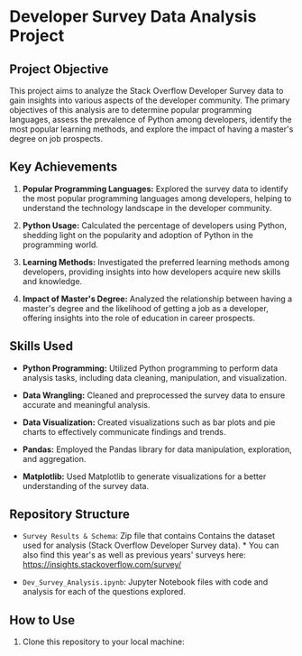 # Developer Survey Data Analysis Project

## Project Objective

This project aims to analyze the Stack Overflow Developer Survey data to gain insights into various aspects of the developer community. The primary objectives of this analysis are to determine popular programming languages, assess the prevalence of Python among developers, identify the most popular learning methods, and explore the impact of having a master's degree on job prospects.

## Key Achievements

1. **Popular Programming Languages:** Explored the survey data to identify the most popular programming languages among developers, helping to understand the technology landscape in the developer community.

2. **Python Usage:** Calculated the percentage of developers using Python, shedding light on the popularity and adoption of Python in the programming world.

3. **Learning Methods:** Investigated the preferred learning methods among developers, providing insights into how developers acquire new skills and knowledge.

4. **Impact of Master's Degree:** Analyzed the relationship between having a master's degree and the likelihood of getting a job as a developer, offering insights into the role of education in career prospects.

## Skills Used

- **Python Programming:** Utilized Python programming to perform data analysis tasks, including data cleaning, manipulation, and visualization.

- **Data Wrangling:** Cleaned and preprocessed the survey data to ensure accurate and meaningful analysis.

- **Data Visualization:** Created visualizations such as bar plots and pie charts to effectively communicate findings and trends.

- **Pandas:** Employed the Pandas library for data manipulation, exploration, and aggregation.

- **Matplotlib:** Used Matplotlib to generate visualizations for a better understanding of the survey data.

## Repository Structure

- `Survey Results & Schema`: Zip file that contains Contains the dataset used for analysis (Stack Overflow Developer Survey data).
        * You can also find this year's as well as previous years' surveys here: https://insights.stackoverflow.com/survey/

- `Dev_Survey_Analysis.ipynb`: Jupyter Notebook files with code and analysis for each of the questions explored.

## How to Use

1. Clone this repository to your local machine:
   ```sh  https://github.com/gbohannon99/Python.git


